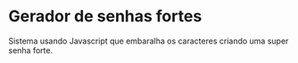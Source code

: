 # Gerador de senhas fortes
 Sistema usando Javascript que embaralha os caracteres criando uma super senha forte.

 
